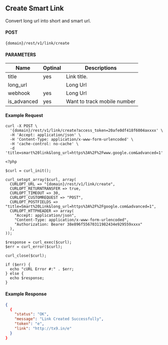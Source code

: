 ## Create Smart Link 

Convert long url into short and smart url.

#### POST

```
{domain}/rest/v1/link/create
```

#### PARAMETERS

| Name     | Optinal | Descriptions |
|----------|--------------|----------|
| title | yes |  Link title.|
| long_url | | Long Url|
| webhook | yes | Long Url|
| is_advanced | yes | Want to track mobile number |


#### Example Request

```
curl -X POST \
  '{domain}/rest/v1/link/create?access_token=20afe0df418f6004axxxx' \
  -H 'Accept: application/json' \
  -H 'Content-Type: application/x-www-form-urlencoded' \
  -H 'cache-control: no-cache' \
  -d 'title=smart%20link&long_url=https%3A%2F%2Fwww.google.com&advanced=1'
```

```
<?php

$curl = curl_init();

curl_setopt_array($curl, array(
  CURLOPT_URL => "{domain}/rest/v1/link/create",
  CURLOPT_RETURNTRANSFER => true,
  CURLOPT_TIMEOUT => 30,
  CURLOPT_CUSTOMREQUEST => "POST",
  CURLOPT_POSTFIELDS => "title=Smart%20Link&long_url=https%3A%2F%2Fgoogle.com&advanced=1",
  CURLOPT_HTTPHEADER => array(
    "Accept: application/json",
    "Content-Type: application/x-www-form-urlencoded",
    "Authorization: Bearer 38e896f55670311982434e929559xxxx"
  ),
));

$response = curl_exec($curl);
$err = curl_error($curl);

curl_close($curl);

if ($err) {
  echo "cURL Error #:" . $err;
} else {
  echo $response;
}

```
  
#### Example Response

```json
{
  {
    "status": "OK",
    "message": "Link Created Successfully",
    "token": "e",
    "link": "http://tx9.in/e"
  }
}
```
